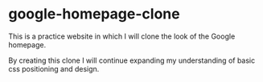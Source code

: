 # google-homepage-clone
This is a practice website in which I will clone the look of the Google homepage. 

By creating this clone I will continue expanding my understanding of basic css positioning and design.